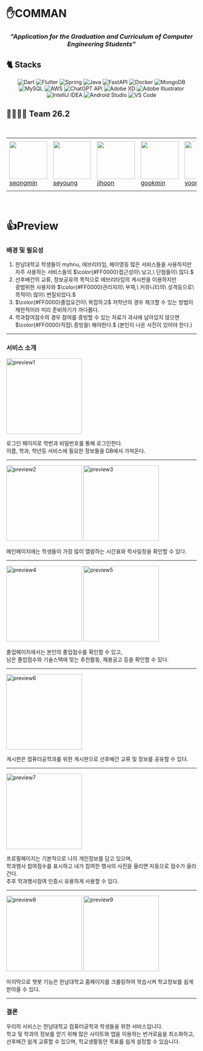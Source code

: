 # ✋COMMAN

<h3 align="center"><i>"Application for the Graduation and Curriculum of Computer Engineering Students"</i></h3>

## 🐈 Stacks

<p align="center">
    <img src="https://img.shields.io/badge/Dart-0175C2?style=for-the-badge&logo=dart&logoColor=white" alt="Dart" />
    <img src="https://img.shields.io/badge/Flutter-02569B?style=for-the-badge&logo=flutter&logoColor=white" alt="Flutter" />
    <img src="https://img.shields.io/badge/Spring-6DB33F?style=for-the-badge&logo=spring&logoColor=white" alt="Spring" />
    <img src="https://img.shields.io/badge/Java-007396?style=for-the-badge&logo=openjdk&logoColor=white" alt="Java" />
    <img src="https://img.shields.io/badge/FastAPI-009688?style=for-the-badge&logo=fastapi&logoColor=white" alt="FastAPI" />
    <img src="https://img.shields.io/badge/Docker-2496ED?style=for-the-badge&logo=docker&logoColor=white" alt="Docker" />
    <img src="https://img.shields.io/badge/MongoDB-47A248?style=for-the-badge&logo=mongodb&logoColor=white" alt="MongoDB" />
    <img src="https://img.shields.io/badge/MySQL-4479A1?style=for-the-badge&logo=mysql&logoColor=white" alt="MySQL" />
    <img src="https://img.shields.io/badge/AWS-232F3E?style=for-the-badge&logo=amazonaws&logoColor=white" alt="AWS" />
    <img src="https://img.shields.io/badge/OpenAI-00A982?style=for-the-badge&logo=openai&logoColor=white" alt="ChatGPT API" />
    <img src="https://img.shields.io/badge/Adobe%20XD-FF61F6?style=for-the-badge&logo=adobe-xd&logoColor=white" alt="Adobe XD" />
    <img src="https://img.shields.io/badge/Adobe%20Illustrator-FF9A00?style=for-the-badge&logo=adobe-illustrator&logoColor=white" alt="Adobe Illustrator" />
    <img src="https://img.shields.io/badge/IntelliJ%20IDEA-000000?style=for-the-badge&logo=intellijidea&logoColor=white" alt="IntelliJ IDEA" />
    <img src="https://img.shields.io/badge/Android%20Studio-3DDC84?style=for-the-badge&logo=androidstudio&logoColor=white" alt="Android Studio" />
    <img src="https://img.shields.io/badge/VS%20Code-007ACC?style=for-the-badge&logo=visualstudiocode&logoColor=white" alt="VS Code" />
</p>

## 👨‍👨‍👦‍👦 Team 26.2
<br>
<table>
  <tr height="140px">
    <td width="130px">
      <a href="https://github.com/seongm1n"><img height="100px" width="100px" src="https://avatars.githubusercontent.com/u/166149819?v=4"></a>
      <br>
      <a href="https://github.com/seongm1n">seongmin</a>
    </td>
    <td width="130px">
      <a href="https://github.com/SEY0UNGK"><img height="100px" width="100px" src="https://avatars.githubusercontent.com/u/167311819?v=4"></a>
      <br>
      <a href="https://github.com/SEY0UNGK">seyoung</a>
    </td>
    <td width="130px">
      <a href="https://github.com/Byunjihun"><img height="100px" width="100px" src="https://avatars.githubusercontent.com/u/91594844?v=4"></a>
      <br>
      <a href="https://github.com/Byunjihun">jihoon</a>
    </td>
    <td width="130px">
      <a href="https://github.com/kimgukmin-99"><img height="100px" width="100px" src="https://avatars.githubusercontent.com/u/84234658?v=4"></a>
      <br>
      <a href="https://github.com/kimgukmin-99">gookmin</a>
    </td>
    <td width="130px">
      <a href="https://github.com/lyseok"><img height="100px" width="100px" src="https://avatars.githubusercontent.com/u/115852659?v=4"></a>
      <br>
      <a href="https://github.com/lyseok">yoonseok</a>
    </td>
  </tr>
</table>
<br>

# 👍Preview

### 배경 및 필요성
  
<p>
<ol>
  <li>한남대학교 학생들이 myhnu, 에브리타임, 헤이영등 많은 서비스들을 사용하지만 자주 사용하는 서비스들의 $\color{#FF0000}접근성이\ 낮고,\ 단점들이\ 많다.$</li>
  <li>선후배간의 교류, 정보공유의 목적으로 에브리타임의 게시판을 이용하지만<br> 광범위한 사용자와 $\color{#FF0000}관리자의\ 부재,\ 커뮤니티의\ 성격등으로\ 목적이\ 많이\ 변질되었다.$</li>
  <li>$\color{#FF0000}졸업요건이\ 복잡하고$ 저학년의 경우 체크할 수 있는 방법이 제한적이라 미리 준비하기가 까다롭다.</li>
  <li>학과참여점수의 경우 참여를 증빙할 수 있는 자료가 과사에 남아있지 않으면 $\color{#FF0000}직접\ 증빙을\ 해야한다.$ (본인이 나온 사진이 있어야 한다.)</li>
</ol>
</p>

----
### 서비스 소개
<img width="200" alt="preview1" src="https://github.com/seongm1n/flutter-academic-management/assets/166149819/bb0f463b-ce0c-446d-8289-95f2f5628272"> 

로그인 페이지로 학번과 비밀번호를 통해 로그인한다.<br>이름, 학과, 학년등 서비스에 필요한 정보들을 DB에서 가져온다.

----

<img width="200" alt="preview2" src="https://github.com/seongm1n/flutter-academic-management/assets/166149819/1fb837e8-5d9d-4062-83a2-871e4493c853">
<img width="200" alt="preview3" src="https://github.com/seongm1n/flutter-academic-management/assets/166149819/9355be2b-f217-4d6d-a1f0-9246d412fd45">

메인페이지에는 학생들이 가장 많이 열람하는 시간표와 학사일정을 확인할 수 있다.

----

<img width="200" alt="preview4" src="https://github.com/seongm1n/flutter-academic-management/assets/166149819/28d55df7-0d96-421d-8c7e-416c7e8efd92">
<img width="200" alt="preview5" src="https://github.com/seongm1n/flutter-academic-management/assets/166149819/00a57dca-2531-4ec3-b238-fb5757f7105d">

졸업페이지에서는 본인의 졸업점수를 확인할 수 있고,<br>
남은 졸업점수와 기술스택에 맞는 추천활동, 채용공고 등을 확인할 수 있다.

----

<img width="200" alt="preview6" src="https://github.com/seongm1n/flutter-academic-management/assets/166149819/36ec14c3-28d7-47a7-a98d-dabce46eb3c1">

게시판은 컴퓨터공학과를 위한 게시판으로 선후배간 교류 및 정보를 공유할 수 있다.

----

<img width="200" alt="preview7" src="https://github.com/seongm1n/flutter-academic-management/assets/166149819/c1e745ce-ba52-4b52-8686-b844efab1c64">

프로필페이지는 기본적으로 나의 개인정보를 담고 있으며,<br>
학과행사 참여점수를 표시하고 내가 참여한 행사의 사진을 올리면 자동으로 점수가 올라간다.<br>
추후 학과행사참여 인증시 유용하게 사용할 수 있다.

----

<img width="200" alt="preview8" src="https://github.com/seongm1n/flutter-academic-management/assets/166149819/c76d358c-1904-4816-a160-401745cb15be">
<img width="200" alt="preview9" src="https://github.com/seongm1n/flutter-academic-management/assets/166149819/ccf03868-aef4-4dcb-b781-ae9589aeee3e">

마지막으로 챗봇 기능은 한남대학교 홈페이지를 크롤링하여 학습시켜 학교정보를 쉽게 받아올 수 있다.<br>

----

### 결론

우리의 서비스는 한남대학교 컴퓨터공학과 학생들을 위한 서비스입니다.<br>
학교 및 학과의 정보를 얻기 위해 많은 사이트와 앱을 이용하는 번거로움을 최소화하고,<br>
선후배간 쉽게 교류할 수 있으며, 학교생활동안 목표를 쉽게 설정할 수 있습니다.
